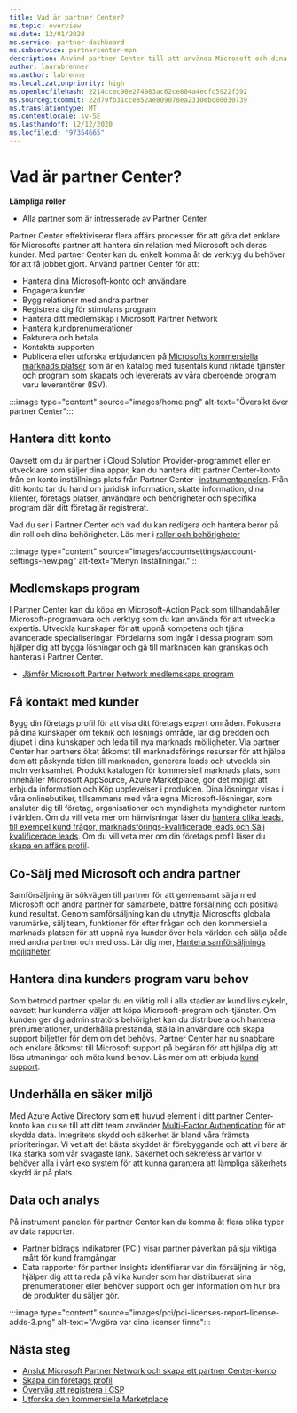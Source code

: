 ```yaml
---
title: Vad är partner Center?
ms.topic: overview
ms.date: 12/01/2020
ms.service: partner-dashboard
ms.subservice: partnercenter-mpn
description: Använd partner Center till att använda Microsoft och dina kunder för att hantera Transact Business
author: laurabrenner
ms.author: labrenne
ms.localizationpriority: high
ms.openlocfilehash: 2214ccec90e274983ac62ce804a4ecfc5922f392
ms.sourcegitcommit: 22d79fb31cce852ae809078ea2310ebc80030739
ms.translationtype: MT
ms.contentlocale: sv-SE
ms.lasthandoff: 12/12/2020
ms.locfileid: "97354665"
---
```

# <a name="what-is-partner-center"></a>Vad är partner Center?

**Lämpliga roller**

- Alla partner som är intresserade av Partner Center

Partner Center effektiviserar flera affärs processer för att göra det enklare för Microsofts partner att hantera sin relation med Microsoft och deras kunder. Med partner Center kan du enkelt komma åt de verktyg du behöver för att få jobbet gjort. Använd partner Center för att:

- Hantera dina Microsoft-konto och användare 
- Engagera kunder 
- Bygg relationer med andra partner 
- Registrera dig för stimulans program
- Hantera ditt medlemskap i Microsoft Partner Network 
- Hantera kundprenumerationer
- Fakturera och betala
- Kontakta supporten
- Publicera eller utforska erbjudanden på [Microsofts kommersiella marknads platser](/azure/marketplace) som är en katalog med tusentals kund riktade tjänster och program som skapats och levererats av våra oberoende program varu leverantörer (ISV).

:::image type="content" source="images/home.png" alt-text="Översikt över partner Center":::

## <a name="manage-your-account"></a>Hantera ditt konto

Oavsett om du är partner i Cloud Solution Provider-programmet eller en utvecklare som säljer dina appar, kan du hantera ditt partner Center-konto från en konto inställnings plats från Partner Center- [instrumentpanelen](https://partner.microsoft.com/dashboard/home). Från ditt konto tar du hand om juridisk information, skatte information, dina klienter, företags platser, användare och behörigheter och specifika program där ditt företag är registrerat. 

Vad du ser i Partner Center och vad du kan redigera och hantera beror på din roll och dina behörigheter. Läs mer i [roller och behörigheter](permissions-overview.md)

:::image type="content" source="images/accountsettings/account-settings-new.png" alt-text="Menyn Inställningar.":::


## <a name="membership-programs"></a>Medlemskaps program

I Partner Center kan du köpa en Microsoft-Action Pack som tillhandahåller Microsoft-programvara och verktyg som du kan använda för att utveckla expertis. Utveckla kunskaper för att uppnå kompetens och tjäna avancerade specialiseringar. Fördelarna som ingår i dessa program som hjälper dig att bygga lösningar och gå till marknaden kan granskas och hanteras i Partner Center.

- [Jämför Microsoft Partner Network medlemskaps program](https://partner.microsoft.com/membership/compare-offers) 

## <a name="connect-with-customers"></a>Få kontakt med kunder 

Bygg din företags profil för att visa ditt företags expert områden. Fokusera på dina kunskaper om teknik och lösnings område, lär dig bredden och djupet i dina kunskaper och leda till nya marknads möjligheter. Via partner Center har partners ökat åtkomst till marknadsförings resurser för att hjälpa dem att påskynda tiden till marknaden, generera leads och utveckla sin moln verksamhet. Produkt katalogen för kommersiell marknads plats, som innehåller Microsoft AppSource, Azure Marketplace, gör det möjligt att erbjuda information och Köp upplevelser i produkten. Dina lösningar visas i våra onlinebutiker, tillsammans med våra egna Microsoft-lösningar, som ansluter dig till företag, organisationer och myndighets myndigheter runtom i världen. Om du vill veta mer om hänvisningar läser du [hantera olika leads, till exempel kund frågor, marknadsförings-kvalificerade leads och Sälj kvalificerade leads](manage-leads.md). Om du vill veta mer om din företags profil läser du [skapa en affärs profil](create-a-marketing-profile.md).

## <a name="co-sell-with-microsoft-and-other-partners"></a>Co-Sälj med Microsoft och andra partner

Samförsäljning är sökvägen till partner för att gemensamt sälja med Microsoft och andra partner för samarbete, bättre försäljning och positiva kund resultat.  Genom samförsäljning kan du utnyttja Microsofts globala varumärke, sälj team, funktioner för efter frågan och den kommersiella marknads platsen för att uppnå nya kunder över hela världen och sälja både med andra partner och med oss. Lär dig mer, [Hantera samförsäljnings möjligheter](manage-co-sell-opportunities.md).

## <a name="manage-your-customers-software-needs"></a>Hantera dina kunders program varu behov

Som betrodd partner spelar du en viktig roll i alla stadier av kund livs cykeln, oavsett hur kunderna väljer att köpa Microsoft-program och-tjänster. Om kunden ger dig administratörs behörighet kan du distribuera och hantera prenumerationer, underhålla prestanda, ställa in användare och skapa support biljetter för dem om det behövs. Partner Center har nu snabbare och enklare åtkomst till Microsoft support på begäran för att hjälpa dig att lösa utmaningar och möta kund behov. Läs mer om att erbjuda [kund support](customer-support.md).

## <a name="maintain-a-secure-environment"></a>Underhålla en säker miljö

Med Azure Active Directory som ett huvud element i ditt partner Center-konto kan du se till att ditt team använder [Multi-Factor Authentication](partner-security-requirements-mandating-mfa.md) för att skydda data. Integritets skydd och säkerhet är bland våra främsta prioriteringar. Vi vet att det bästa skyddet är förebyggande och att vi bara är lika starka som vår svagaste länk. Säkerhet och sekretess är varför vi behöver alla i vårt eko system för att kunna garantera att lämpliga säkerhets skydd är på plats.

## <a name="data-and-analytics"></a>Data och analys

På instrument panelen för partner Center kan du komma åt flera olika typer av data rapporter. 

- Partner bidrags indikatorer (PCI) visar partner påverkan på sju viktiga mått för kund framgångar
- Data rapporter för partner Insights identifierar var din försäljning är hög, hjälper dig att ta reda på vilka kunder som har distribuerat sina prenumerationer eller behöver support och ger information om hur bra de produkter du säljer gör.

:::image type="content" source="images/pci/pci-licenses-report-license-adds-3.png" alt-text="Avgöra var dina licenser finns":::


## <a name="next-steps"></a>Nästa steg

- [Anslut Microsoft Partner Network och skapa ett partner Center-konto](mpn-create-a-partner-center-account.md)
- [Skapa din företags profil](create-a-marketing-profile.md)
- [Överväg att registrera i CSP](csp-overview.md)
- [Utforska den kommersiella Marketplace](csp-commercial-marketplace-overview.md)

